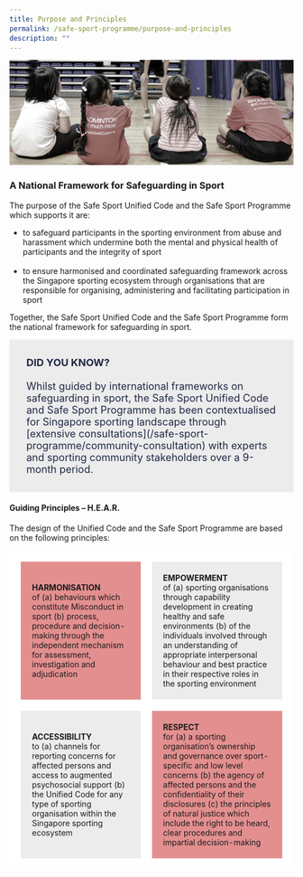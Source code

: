 ```yaml
---
title: Purpose and Principles
permalink: /safe-sport-programme/purpose-and-principles
description: ""
---
```

![Alt text for image on Isomer site](/images/children.jpg)
### A National Framework for Safeguarding in Sport


The purpose of the Safe Sport Unified Code and the Safe Sport Programme which supports it are:
* to safeguard participants in the sporting environment from abuse and harassment which undermine both the mental and physical health of participants and the integrity of sport <br><br>
* to ensure harmonised and coordinated safeguarding framework across the Singapore sporting ecosystem through organisations that are responsible for organising, administering and facilitating participation in sport 

Together, the Safe Sport Unified Code and the Safe Sport Programme form the national framework for safeguarding in sport.

<div style="font-size:18px;color:#202945; background-color:#ECECEC; padding:30px"> <b>DID YOU KNOW?</b><br><br>Whilst guided by international frameworks on safeguarding in sport, the Safe Sport Unified Code and Safe Sport Programme has been contextualised for Singapore sporting landscape through [extensive consultations](/safe-sport-programme/community-consultation) with experts and sporting community stakeholders over a 9-month period.</div>


#### Guiding Principles – H.E.A.R.



The design of the Unified Code and the Safe Sport Programme are based on the following principles:

<table style="border-spacing:30px; border-color:#FFFFFF;">
	<tr>
		<td style="border: 20px solid white; padding: 20px; background-color:#E38F8F; "><b>HARMONISATION</b> <br>of (a) behaviours which constitute Misconduct in sport (b) process, procedure and decision-making through the independent mechanism for assessment, investigation and adjudication</td>
		<td style="border: 20px solid white;padding: 20px; background-color:#ECECEC; "><b>EMPOWERMENT</b><br> of (a) sporting organisations through capability development in creating healthy and safe environments (b) of the individuals involved through an understanding of appropriate interpersonal behaviour and best practice in their respective roles in the sporting environment</td></tr>
	<tr>
		<td style="  border: 20px solid white;padding: 20px; background-color:#ECECEC; "><b>ACCESSIBILITY</b><br> to (a) channels for reporting concerns for affected persons and access to augmented psychosocial support (b) the Unified Code for any type of sporting organisation within the Singapore sporting ecosystem</td>
		<td style="border: 20px solid white;padding: 20px; background-color:#E38F8F; "><b>RESPECT</b> <br> for (a) a sporting organisation’s ownership and governance over sport-specific and low level concerns (b) the agency of affected persons and the confidentiality of their disclosures (c) the principles of natural justice which include the right to be heard, clear procedures and impartial decision-making</td>
	</tr>